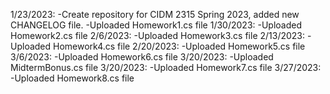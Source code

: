 1/23/2023: 
 -Create repository for CIDM 2315 Spring 2023, added new CHANGELOG file.
 -Uploaded Homework1.cs file
1/30/2023:
 -Uploaded Homework2.cs file
2/6/2023:
 -Uploaded Homework3.cs file
2/13/2023:
 -Uploaded Homework4.cs file
2/20/2023:
 -Uploaded Homework5.cs file
3/6/2023:
 -Uploaded Homework6.cs file
3/20/2023:
 -Uploaded MidtermBonus.cs file
3/20/2023:
 -Uploaded Homework7.cs file
3/27/2023:
 -Uploaded Homework8.cs file
